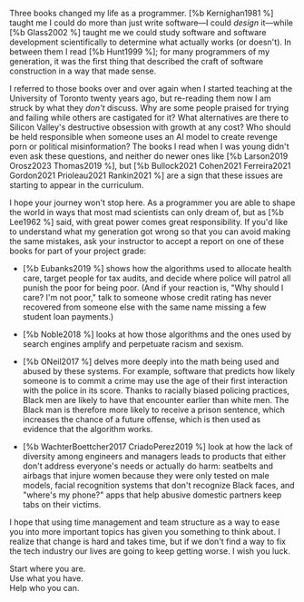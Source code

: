 Three books changed my life as a programmer.
[%b Kernighan1981 %] taught me I could do more than just write software—I could *design* it—while
[%b Glass2002 %] taught me we could study software and software development scientifically
to determine what actually works (or doesn't).
In between them I read [%b Hunt1999 %];
for many programmers of my generation,
it was the first thing that described the craft of software construction
in a way that made sense.

I referred to those books over and over again
when I started teaching at the University of Toronto twenty years ago,
but re-reading them now I am struck by what they *don't* discuss.
Why are some people praised for trying and failing
while others are castigated for it?
What alternatives are there to Silicon Valley's destructive obsession with growth at any cost?
Who should be held responsible
when someone uses an AI model to create revenge porn or political misinformation?
The books I read when I was young didn't even ask these questions,
and neither do newer ones like [%b Larson2019 Orosz2023 Thomas2019 %],
but [%b Bullock2021 Cohen2021 Ferreira2021 Gordon2021 Prioleau2021 Rankin2021 %]
are a sign that these issues are starting to appear in the curriculum.

I hope your journey won't stop here.
As a programmer you are able to shape the world
in ways that most mad scientists can only dream of,
but as [%b Lee1962 %] said,
with great power comes great responsibility.
If you'd like to understand what my generation got wrong
so that you can avoid making the same mistakes,
ask your instructor to accept a report on one of these books for part of your project grade:

-   [%b Eubanks2019 %] shows how the algorithms used to allocate health care,
    target people for tax audits,
    and decide where police will patrol all punish the poor for being poor.
    (And if your reaction is, "Why should I care? I'm not poor,"
    talk to someone whose credit rating has never recovered
    from someone else with the same name missing a few student loan payments.)

-   [%b Noble2018 %] looks at how those algorithms
    and the ones used by search engines
    amplify and perpetuate racism and sexism.

-   [%b ONeil2017 %] delves more deeply into the math being used and abused by these systems.
    For example,
    software that predicts how likely someone is to commit a crime
    may use the age of their first interaction with the police in its score.
    Thanks to racially biased policing practices,
    Black men are likely to have that encounter earlier than white men.
    The Black man is therefore more likely to receive a prison sentence,
    which increases the chance of a future offense,
    which is then used as evidence that the algorithm works.

-   [%b WachterBoettcher2017 CriadoPerez2019 %] look at
    how the lack of diversity among engineers and managers
    leads to products that either don't address everyone's needs
    or actually do harm:
    seatbelts and airbags that injure women because they were only tested on male models,
    facial recognition systems that don't recognize Black faces,
    and "where's my phone?" apps
    that help abusive domestic partners keep tabs on their victims.

I hope that using time management and team structure
as a way to ease you into more important topics
has given you something to think about.
I realize that change is hard and takes time,
but if we don't find a way to fix the tech industry
our lives are going to keep getting worse.
I wish you luck.

<div class="center" markdown="1">
  Start where you are.
  <br/>
  Use what you have.
  <br/>
  Help who you can.
</div>
